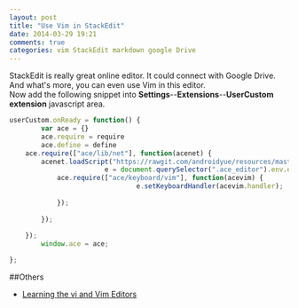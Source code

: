 ```yaml
---
layout: post
title: "Use Vim in StackEdit"
date: 2014-03-29 19:21
comments: true
categories: vim StackEdit markdown google Drive
---
```

StackEdit is really great online editor. It could connect with Google Drive. And what's more, you can even use Vim in this editor.  
Now add the following snippet into **Settings**--**Extensions**--**UserCustom extension** javascript area.
```javascript linenos:false
userCustom.onReady = function() {
        var ace = {}
        ace.require = require
        ace.define = define
    ace.require(["ace/lib/net"], function(acenet) {
        acenet.loadScript("https://rawgit.com/androidyue/resources/master/keybinding-vim.js", function() {
                        e = document.querySelector(".ace_editor").env.editor
            ace.require(["ace/keyboard/vim"], function(acevim) {
                                e.setKeyboardHandler(acevim.handler);
                            
            });
                    
        });
            
    });
        window.ace = ace;

};
```

##Others
  * <a href="http://www.amazon.cn/gp/product/059652983X/ref=as_li_tf_tl?ie=UTF8&camp=536&creative=3200&creativeASIN=059652983X&linkCode=as2&tag=droidyue-23">Learning the vi and Vim Editors</a><img src="http://ir-cn.amazon-adsystem.com/e/ir?t=droidyue-23&l=as2&o=28&a=059652983X" width="1" height="1" border="0" alt="" style="border:none !important; margin:0px !important;" />


